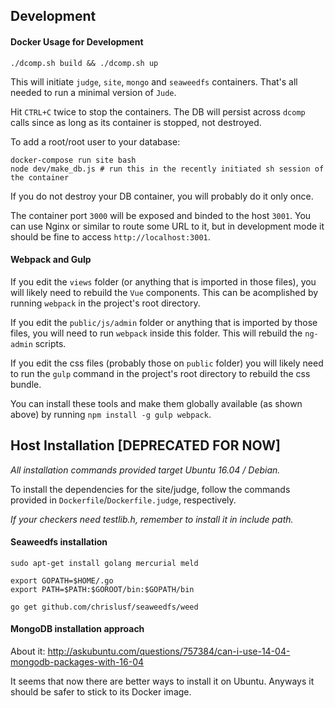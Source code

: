 ## Development
#### Docker Usage for Development

```
./dcomp.sh build && ./dcomp.sh up
```

This will initiate `judge`, `site`, `mongo` and `seaweedfs` containers. That's all needed
to run a minimal version of `Jude`.

Hit `CTRL+C` twice to stop the containers. The DB will persist across `dcomp` calls since
as long as its container is stopped, not destroyed.

To add a root/root user to your database:

```
docker-compose run site bash
node dev/make_db.js # run this in the recently initiated sh session of the container
```

If you do not destroy your DB container, you will probably do it only once.

The container port `3000` will be exposed and binded to the host `3001`. 
You can use Nginx or similar to route some URL to it, but in development mode
it should be fine to access `http://localhost:3001`.

#### Webpack and Gulp

If you edit the `views` folder (or anything that is imported in those files), you will
likely need to rebuild the `Vue` components. This can be acomplished by running
`webpack` in the project's root directory.

If you edit the `public/js/admin` folder or anything that is imported by those files,
you will need to run `webpack` inside this folder. This will rebuild the `ng-admin`
scripts.

If you edit the css files (probably those on `public` folder) you will likely
need to run the `gulp` command in the project's root directory to rebuild the
css bundle.

You can install these tools and make them globally available (as shown above)
by running `npm install -g gulp webpack`.

## Host Installation [DEPRECATED FOR NOW]

_All installation commands provided target Ubuntu 16.04 / Debian._

To install the dependencies for the site/judge, follow the commands
provided in `Dockerfile`/`Dockerfile.judge`, respectively.

_If your checkers need testlib.h, remember to install it in include path._

#### Seaweedfs installation

```
sudo apt-get install golang mercurial meld

export GOPATH=$HOME/.go
export PATH=$PATH:$GOROOT/bin:$GOPATH/bin

go get github.com/chrislusf/seaweedfs/weed
```

#### MongoDB installation approach

About it: http://askubuntu.com/questions/757384/can-i-use-14-04-mongodb-packages-with-16-04

It seems that now there are better ways to install it on Ubuntu. Anyways it should be safer
to stick to its Docker image.